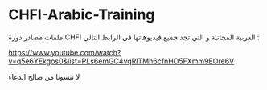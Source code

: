 # CHFI-Arabic-Training

ملفات مصادر دورة CHFI العربية المجانية و التي تجد جميع فيديوهاتها في الرابط التالي :

https://www.youtube.com/watch?v=q5e6YEkgos0&list=PLs6emGC4vqRITMh6cfnHO5FXmm9EOre6V

لا تنسونا من صالح الدعاء
